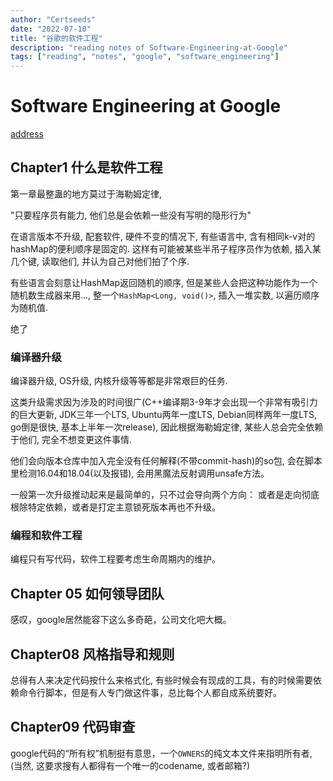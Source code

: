 ```yaml
---
author: "Certseeds"
date: "2022-07-10"
title: "谷歌的软件工程"
description: "reading notes of Software-Engineering-at-Google"
tags: ["reading", "notes", "google", "software_engineering"]
---
```


# Software Engineering at Google

[address](https://github.com/qiangmzsx/Software-Engineering-at-Google)

## Chapter1 什么是软件工程

第一章最整蛊的地方莫过于海勒姆定律, 

"只要程序员有能力, 他们总是会依赖一些没有写明的隐形行为"

在语言版本不升级, 配套软件, 硬件不变的情况下, 有些语言中, 含有相同k-v对的hashMap的便利顺序是固定的. 这样有可能被某些半吊子程序员作为依赖, 插入某几个键, 读取他们, 并认为自己对他们拍了个序.

有些语言会刻意让HashMap返回随机的顺序, 但是某些人会把这种功能作为一个随机数生成器来用..., 整一个`HashMap<Long, void()>`, 插入一堆实数, 以遍历顺序为随机值.

绝了

### 编译器升级

编译器升级, OS升级, 内核升级等等都是非常艰巨的任务.

这类升级需求因为涉及的时间很广(C++编译期3-9年才会出现一个非常有吸引力的巨大更新, JDK三年一个LTS, Ubuntu两年一度LTS, Debian同样两年一度LTS, go倒是很快, 基本上半年一次release), 因此根据海勒姆定律, 某些人总会完全依赖于他们, 完全不想变更这件事情.

他们会向版本仓库中加入完全没有任何解释(不带commit-hash)的so包, 会在脚本里检测16.04和18.04(以及报错), 会用黑魔法反射调用unsafe方法。

一般第一次升级推动起来是最简单的，只不过会导向两个方向： 或者是走向彻底根除特定依赖，或者是打定主意锁死版本再也不升级。

### 编程和软件工程

编程只有写代码，软件工程要考虑生命周期内的维护。

## Chapter 05 如何领导团队

感叹，google居然能容下这么多奇葩，公司文化吧大概。

## Chapter08 风格指导和规则

总得有人来决定代码按什么来格式化, 有些时候会有现成的工具，有的时候需要依赖命令行脚本，但是有人专门做这件事，总比每个人都自成系统要好。

## Chapter09 代码审查

google代码的“所有权”机制挺有意思，一个`OWNERS`的纯文本文件来指明所有者, (当然, 这要求搜有人都得有一个唯一的codename, 或者邮箱?)
